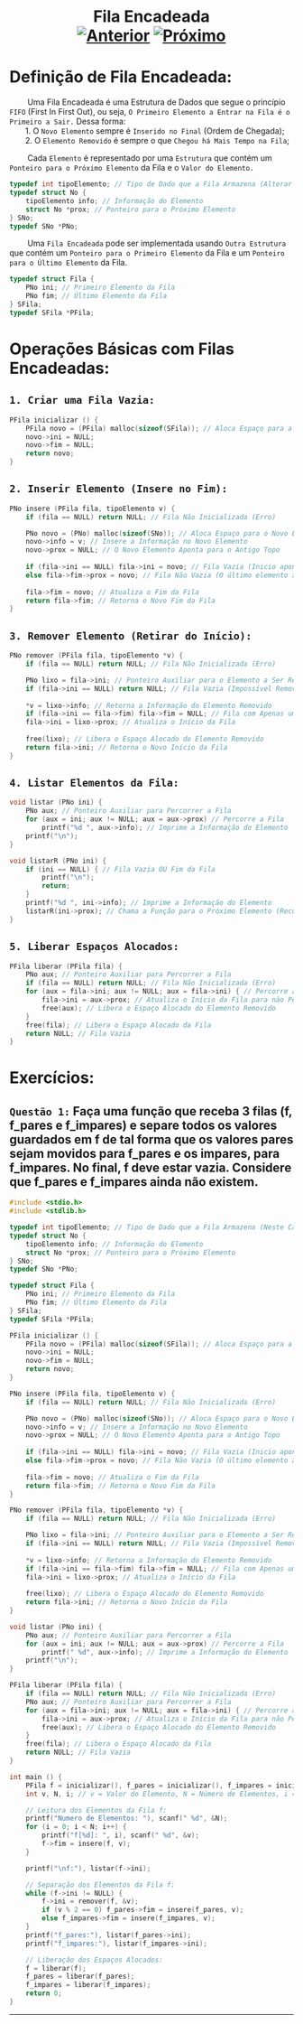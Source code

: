 <h1 align="center"> Fila Encadeada <br>
  <a href="../[  6 ] Pilha Encadeada/"><img src="https://img.shields.io/badge/Anterior-Pilha_Encadeada-215a36" alt="Anterior"></a>
  <a href="../[  8 ] Lista Encadeada/"><img src="https://img.shields.io/badge/Próximo-Lista_Encadeada-215a36" alt="Próximo"></a>
</h1>
 
# Definição de Fila Encadeada:
&emsp;&emsp; Uma Fila Encadeada é uma Estrutura de Dados que segue o princípio `FIFO` (First In First Out), ou seja, `O Primeiro Elemento a Entrar na Fila é o Primeiro a Sair.` Dessa forma:
<br>&emsp;&emsp;1. O `Novo Elemento` sempre é `Inserido no Final` (Ordem de Chegada);
<br>&emsp;&emsp;2. O `Elemento Removido` é sempre o que `Chegou há Mais Tempo na Fila`;

&emsp;&emsp; Cada `Elemento` é representado por uma `Estrutura` que contém um `Ponteiro para o Próximo Elemento` da Fila e o `Valor do Elemento.`
~~~c
typedef int tipoElemento; // Tipo de Dado que a Fila Armazena (Alterar de Acordo com o Problema)
typedef struct No {
	tipoElemento info; // Informação do Elemento
	struct No *prox; // Ponteiro para o Próximo Elemento
} SNo;
typedef SNo *PNo;
~~~

&emsp;&emsp; Uma `Fila Encadeada` pode ser implementada usando `Outra Estrutura` que contém um `Ponteiro para o Primeiro Elemento` da Fila e um `Ponteiro para o Último Elemento` da Fila.
~~~c
typedef struct Fila {
	PNo ini; // Primeiro Elemento da Fila
	PNo fim; // Último Elemento da Fila
} SFila;
typedef SFila *PFila;
~~~



# Operações Básicas com Filas Encadeadas:
## `1. Criar uma Fila Vazia:`
~~~c
PFila inicializar () { 
	PFila novo = (PFila) malloc(sizeof(SFila)); // Aloca Espaço para a Fila
	novo->ini = NULL; 
	novo->fim = NULL;
	return novo;
}
~~~

## `2. Inserir Elemento (Insere no Fim):`
~~~c
PNo insere (PFila fila, tipoElemento v) {
	if (fila == NULL) return NULL; // Fila Não Inicializada (Erro)

	PNo novo = (PNo) malloc(sizeof(SNo)); // Aloca Espaço para o Novo Elemento
	novo->info = v; // Insere a Informação no Novo Elemento
	novo->prox = NULL; // O Novo Elemento Aponta para o Antigo Topo
	
	if (fila->ini == NULL) fila->ini = novo; // Fila Vazia (Inicio aponta para o novo elemento)
	else fila->fim->prox = novo; // Fila Não Vazia (O último elemento aponta para o novo elemento)
	
	fila->fim = novo; // Atualiza o Fim da Fila
	return fila->fim; // Retorna o Novo Fim da Fila
}
~~~

## `3. Remover Elemento (Retirar do Início):`
~~~c
PNo remover (PFila fila, tipoElemento *v) {
	if (fila == NULL) return NULL; // Fila Não Inicializada (Erro)

	PNo lixo = fila->ini; // Ponteiro Auxiliar para o Elemento a Ser Removido
	if (fila->ini == NULL) return NULL; // Fila Vazia (Impossível Remover)
	
	*v = lixo->info; // Retorna a Informação do Elemento Removido
	if (fila->ini == fila->fim) fila->fim = NULL; // Fila com Apenas um Elemento (Atualiza o Fim da Fila)
	fila->ini = lixo->prox; // Atualiza o Início da Fila
	
	free(lixo); // Libera o Espaço Alocado do Elemento Removido
	return fila->ini; // Retorna o Novo Início da Fila
}
~~~

## `4. Listar Elementos da Fila:`
~~~c
void listar (PNo ini) {
	PNo aux; // Ponteiro Auxiliar para Percorrer a Fila
	for (aux = ini; aux != NULL; aux = aux->prox) // Percorre a Fila
		printf("%d ", aux->info); // Imprime a Informação do Elemento
	printf("\n");
}
~~~
~~~c
void listarR (PNo ini) {
	if (ini == NULL) { // Fila Vazia OU Fim da Fila
		printf("\n");
		return;
	}   
	printf("%d ", ini->info); // Imprime a Informação do Elemento
	listarR(ini->prox); // Chama a Função para o Próximo Elemento (Recursão)
}
~~~

## `5. Liberar Espaços Alocados:`
~~~c
PFila liberar (PFila fila) {
	PNo aux; // Ponteiro Auxiliar para Percorrer a Fila
	if (fila == NULL) return NULL; // Fila Não Inicializada (Erro)
	for (aux = fila->ini; aux != NULL; aux = fila->ini) { // Percorre a Fila
		fila->ini = aux->prox; // Atualiza o Início da Fila para não Perder a Referência
		free(aux); // Libera o Espaço Alocado do Elemento Removido
	}
	free(fila); // Libera o Espaço Alocado da Fila
	return NULL; // Fila Vazia
}
~~~



# Exercícios:
## `Questão 1:` Faça uma função que receba 3 filas (f, f_pares e f_impares) e separe todos os valores guardados em f de tal forma que os valores pares sejam movidos para f_pares e os impares, para f_impares. No final, f deve estar vazia. Considere que f_pares e f_impares ainda não existem.
~~~c
#include <stdio.h>
#include <stdlib.h>

typedef int tipoElemento; // Tipo de Dado que a Fila Armazena (Neste Caso, Inteiros)
typedef struct No {
	tipoElemento info; // Informação do Elemento
	struct No *prox; // Ponteiro para o Próximo Elemento
} SNo;
typedef SNo *PNo;

typedef struct Fila {
	PNo ini; // Primeiro Elemento da Fila
	PNo fim; // Último Elemento da Fila
} SFila;
typedef SFila *PFila;

PFila inicializar () { 
	PFila novo = (PFila) malloc(sizeof(SFila)); // Aloca Espaço para a Fila
	novo->ini = NULL; 
	novo->fim = NULL;
	return novo;
}

PNo insere (PFila fila, tipoElemento v) {
	if (fila == NULL) return NULL; // Fila Não Inicializada (Erro)

	PNo novo = (PNo) malloc(sizeof(SNo)); // Aloca Espaço para o Novo Elemento
	novo->info = v; // Insere a Informação no Novo Elemento
	novo->prox = NULL; // O Novo Elemento Aponta para o Antigo Topo
	
	if (fila->ini == NULL) fila->ini = novo; // Fila Vazia (Inicio aponta para o novo elemento)
	else fila->fim->prox = novo; // Fila Não Vazia (O último elemento aponta para o novo elemento)
	
	fila->fim = novo; // Atualiza o Fim da Fila
	return fila->fim; // Retorna o Novo Fim da Fila
}

PNo remover (PFila fila, tipoElemento *v) {
	if (fila == NULL) return NULL; // Fila Não Inicializada (Erro)

	PNo lixo = fila->ini; // Ponteiro Auxiliar para o Elemento a Ser Removido
	if (fila->ini == NULL) return NULL; // Fila Vazia (Impossível Remover)
	
	*v = lixo->info; // Retorna a Informação do Elemento Removido
	if (fila->ini == fila->fim) fila->fim = NULL; // Fila com Apenas um Elemento (Atualiza o Fim da Fila)
	fila->ini = lixo->prox; // Atualiza o Início da Fila
	
	free(lixo); // Libera o Espaço Alocado do Elemento Removido
	return fila->ini; // Retorna o Novo Início da Fila
}

void listar (PNo ini) {
	PNo aux; // Ponteiro Auxiliar para Percorrer a Fila
	for (aux = ini; aux != NULL; aux = aux->prox) // Percorre a Fila
		printf(" %d", aux->info); // Imprime a Informação do Elemento
	printf("\n");
}

PFila liberar (PFila fila) {
	if (fila == NULL) return NULL; // Fila Não Inicializada (Erro)
	PNo aux; // Ponteiro Auxiliar para Percorrer a Fila
	for (aux = fila->ini; aux != NULL; aux = fila->ini) { // Percorre a Fila
		fila->ini = aux->prox; // Atualiza o Início da Fila para não Perder a Referência
		free(aux); // Libera o Espaço Alocado do Elemento Removido
	}
	free(fila); // Libera o Espaço Alocado da Fila
	return NULL; // Fila Vazia
}

int main () {
	PFila f = inicializar(), f_pares = inicializar(), f_impares = inicializar(); // Inicializa as Filas
	int v, N, i; // v = Valor do Elemento, N = Número de Elementos, i = Contador

	// Leitura dos Elementos da Fila f:
	printf("Numero de Elementos: "), scanf(" %d", &N);
	for (i = 0; i < N; i++) {
		printf("f[%d]: ", i), scanf(" %d", &v);
		f->fim = insere(f, v);
	}

	printf("\nf:"), listar(f->ini);

	// Separação dos Elementos da Fila f: 
	while (f->ini != NULL) {
		f->ini = remover(f, &v);
		if (v % 2 == 0) f_pares->fim = insere(f_pares, v);
		else f_impares->fim = insere(f_impares, v);
	}
	printf("f_pares:"), listar(f_pares->ini);
	printf("f_impares:"), listar(f_impares->ini);

	// Liberação dos Espaços Alocados:
	f = liberar(f);
	f_pares = liberar(f_pares);
	f_impares = liberar(f_impares);
	return 0;
}
~~~

---
